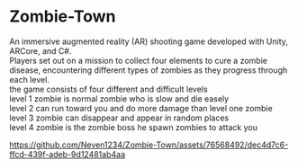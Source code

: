 # Zombie-Town
An immersive augmented reality (AR) shooting game developed with Unity, ARCore, and C#.
<br>Players set out on a mission to collect four elements to cure a zombie disease, encountering different types of zombies as they progress through each level.
<br>
the game consists of four different and difficult levels 
<br>
level 1 zombie is normal zombie who is slow and die easely
<br>
level 2 can run toward you and do more damage than level one zombie
<br>
level 3 zombie can disappear and appear in random  places
<br>
level 4 zombie is the zombie boss he spawn zombies to attack you 
<br>

https://github.com/Neven1234/Zombie-Town/assets/76568492/dec4d7c6-ffcd-439f-adeb-9d12481ab4aa
